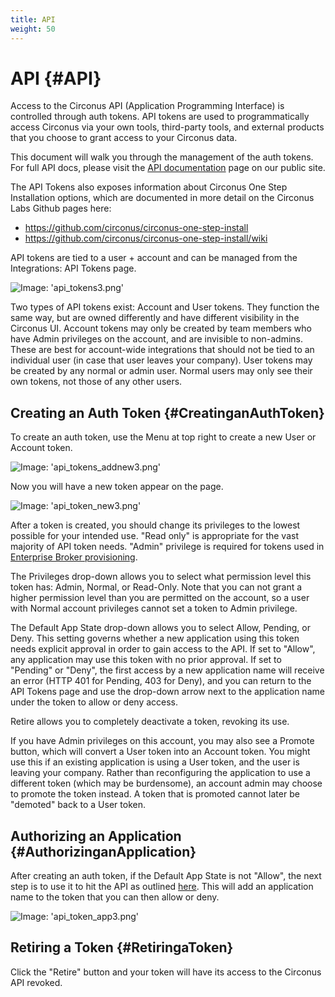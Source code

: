 ```yaml
---
title: API
weight: 50
---
```


# API {#API}

Access to the Circonus API (Application Programming Interface) is controlled through auth tokens. API tokens are used to programmatically access Circonus via your own tools, third-party tools, and external products that you choose to grant access to your Circonus data.

This document will walk you through the management of the auth tokens.  For full API docs, please visit the [API documentation](https://login.circonus.com/resources/api) page on our public site.

The API Tokens also exposes information about Circonus One Step Installation options, which are documented in more detail on the Circonus Labs Github pages here:
 * https://github.com/circonus/circonus-one-step-install
 * https://github.com/circonus/circonus-one-step-install/wiki

API tokens are tied to a user + account and can be managed from the Integrations: API Tokens page.

![Image: 'api_tokens3.png'](/images/circonus/api_tokens3.png)

Two types of API tokens exist: Account and User tokens. They function the same way, but are owned differently and have different visibility in the Circonus UI.  Account tokens may only be created by team members who have Admin privileges on the account, and are invisible to non-admins. These are best for account-wide integrations that should not be tied to an individual user (in case that user leaves your company). User tokens may be created by any normal or admin user. Normal users may only see their own tokens, not those of any other users.


## Creating an Auth Token {#CreatinganAuthToken}

To create an auth token, use the Menu at top right to create a new User or Account token.

![Image: 'api_tokens_addnew3.png'](/images/circonus/api_tokens_addnew3.png)

Now you will have a new token appear on the page.

![Image: 'api_token_new3.png'](/images/circonus/api_token_new3.png)

After a token is created, you should change its privileges to the lowest possible for your intended use.  "Read only" is appropriate for the vast majority of API token needs. "Admin" privilege is required for tokens used in [Enterprise Broker provisioning](/administration/brokers#ProvisiontheBroker).

The Privileges drop-down allows you to select what permission level this token has: Admin, Normal, or Read-Only.  Note that you can not grant a higher permission level than you are permitted on the account, so a user with Normal account privileges cannot set a token to Admin privilege.

The Default App State drop-down allows you to select Allow, Pending, or Deny. This setting governs whether a new application using this token needs explicit approval in order to gain access to the API. If set to "Allow", any application may use this token with no prior approval. If set to "Pending" or "Deny", the first access by a new application name will receive an error (HTTP 401 for Pending, 403 for Deny), and you can return to the API Tokens page and use the drop-down arrow next to the application name under the token to allow or deny access.

Retire allows you to completely deactivate a token, revoking its use.

If you have Admin privileges on this account, you may also see a Promote button, which will convert a User token into an Account token.  You might use this if an existing application is using a User token, and the user is leaving your company. Rather than reconfiguring the application to use a different token (which may be burdensome), an account admin may choose to promote the token instead. A token that is promoted cannot later be "demoted" back to a User token.

## Authorizing an Application {#AuthorizinganApplication}

After creating an auth token, if the Default App State is not "Allow", the next step is to use it to hit the API as outlined [here](https://login.circonus.com/resources/api#authentication).  This will add an application name to the token that you can then allow or deny.

![Image: 'api_token_app3.png'](/images/circonus/api_token_app3.png)


## Retiring a Token {#RetiringaToken}

Click the "Retire" button and your token will have its access to the Circonus API revoked.

